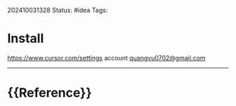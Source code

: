 202410031328
Status: #idea
Tags:
# Install

https://www.cursor.com/settings
account quangvu0702@gmail.com



---
# {{Reference}}